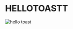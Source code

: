 # HELLOTOASTT
![hello toast](https://user-images.githubusercontent.com/50660072/111117760-088a5380-8590-11eb-9367-4c945019ed97.png)
